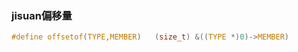 ### jisuan偏移量
```c
#define offsetof(TYPE,MEMBER)   (size_t) &((TYPE *)0)->MEMBER)
```
<!--stackedit_data:
eyJoaXN0b3J5IjpbLTEzMzc4OTcwMDNdfQ==
-->